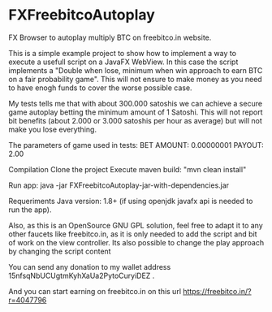 # FXFreebitcoAutoplay
FX Browser to autoplay multiply BTC on freebitco.in website.

This is a simple example project to show how to implement a way to execute a usefull script on a JavaFX WebView.
In this case the script implements a "Double when lose, minimum when win approach to earn BTC on a fair probability game". This will not ensure to make money as you need to have enogh funds to cover the worse possible case.

My tests tells me that with about 300.000 satoshis we can achieve a secure game autoplay betting the minimum amount of 1 Satoshi. This will not report bit benefits (about 2.000 or 3.000 satoshis per hour as average) but will not make you lose everything.

The parameters of game used in tests:
       BET AMOUNT: 0.00000001
	   PAYOUT: 2.00

Compilation
      Clone the project
	  Execute maven build: "mvn clean install"

Run app:
     java -jar FXFreebitcoAutoplay-jar-with-dependencies.jar

Requeriments
     Java version: 1.8+ (if using openjdk javafx api is needed to run the app).
     
Also, as this is an OpenSource GNU GPL solution, feel free to adapt it to any other faucets like freebitco.in, as it is only needed to add the script and bit of work on the view controller. Its also possible to change the play approach by changing the script content

You can send any donation to my wallet address 15nfsqNbUCUgtmKyhXaUa2PytoCuryiDEZ .

And you can start earning on freebitco.in on this url https://freebitco.in/?r=4047796



